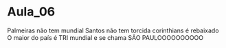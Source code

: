 # Aula_06
Palmeiras não tem mundial
Santos não tem torcida 
corinthians é rebaixado
O maior do país é TRI mundial e se chama SÃO PAULOOOOOOOOOO
